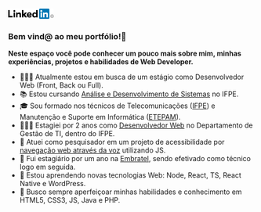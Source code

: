 [<img src="https://raw.githubusercontent.com/Gwolner/gwolner/master/img/linkedin.png" alt="Logo Linkedin" target="_blank"/>](https://www.linkedin.com/in/guilherme-wolner/)

### Bem vind@ ao meu portfólio!📖

**Neste espaço você pode conhecer um pouco mais sobre mim, minhas experiências, projetos e habilidades de Web Developer.**

- 🕵🏻‍♂️ Atualmente estou em busca de um estágio como Desenvolvedor Web (Front, Back ou Full).
- 📚 Estou cursando [Análise e Desenvolvimento de Sistemas](https://www.ifpe.edu.br/campus/recife/cursos/superiores/tecnologos/analise-e-desenvolvimento-de-sistemas) no IFPE.
- 🎓 Sou formado nos técnicos de Telecomunicações ([IFPE](https://www.ifpe.edu.br/campus/recife/cursos/tecnicos/subsequente/telecomunicacoes)) e Manutenção e Suporte em Informática ([ETEPAM](http://www.etepam.pe.gov.br/cursos/presencial/manutencao-e-suporte-em-informatica)).
- 👨🏻‍💻 Estagiei por 2 anos como [Desenvolvedor Web](https://github.com/Gwolner/csmo-ambulatorial) no Departamento de Gestão de TI, dentro do IFPE.
- 🔬 Atuei como pesquisador em um projeto de acessibilidade por [navegação web através da voz](https://github.com/Gwolner/pibex-hello-moodle) utilizando JS.
- 🎯 Fui estagiário por um ano na [Embratel](https://www.embratel.com.br), sendo efetivado como técnico logo em seguida.
- 🌱 Estou aprendendo novas tecnologias Web: Node, React, TS, React Native e WordPress.
- 🍁 Busco sempre aperfeiçoar minhas habilidades e conhecimento em HTML5, CSS3, JS, Java e PHP.
